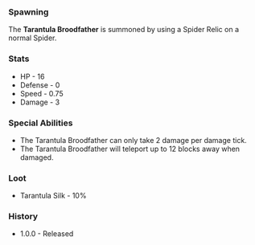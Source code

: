 ### Spawning
The **Tarantula Broodfather** is summoned by using a Spider Relic on a normal Spider.

### Stats
- HP - 16
- Defense - 0
- Speed - 0.75
- Damage - 3

### Special Abilities
- The Tarantula Broodfather can only take 2 damage per damage tick.
- The Tarantula Broodfather will teleport up to 12 blocks away when damaged.

### Loot
- Tarantula Silk - 10%

### History
- 1.0.0 - Released